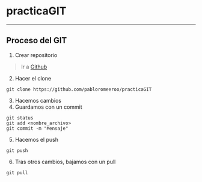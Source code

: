 # practicaGIT

---
## Proceso del GIT
1. Crear repositorio
> Ir a [Github](https://github.com)
2. Hacer el clone
```console
git clone https://github.com/pabloromeeroo/practicaGIT
```
3. Hacemos cambios
4. Guardamos con un commit
```console
git status
git add <nombre_archivo>
git commit -m "Mensaje"
```
5. Hacemos el push
```console
git push
```
6. Tras otros cambios, bajamos con un pull
```console
git pull
```
